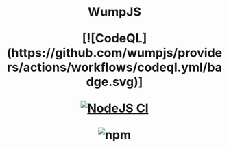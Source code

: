 <h1 width="512" height="512" align="center">WumpJS</p>
<div align="">
[![CodeQL](https://github.com/wumpjs/providers/actions/workflows/codeql.yml/badge.svg)]

[![NodeJS CI](https://github.com/wumpjs/providers/actions/workflows/node.js.yml/badge.svg)](https://github.com/wumpjs/providers/actions/workflows/node.js.yml)

![npm](https://github.com/wumpjs/providers/actions/workflows/npm-github.yml/badge.svg)


</div>

